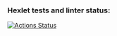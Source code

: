 ### Hexlet tests and linter status:
[![Actions Status](https://github.com/lobakov/java-project-lvl1/workflows/hexlet-check/badge.svg)](https://github.com/lobakov/java-project-lvl1/actions)